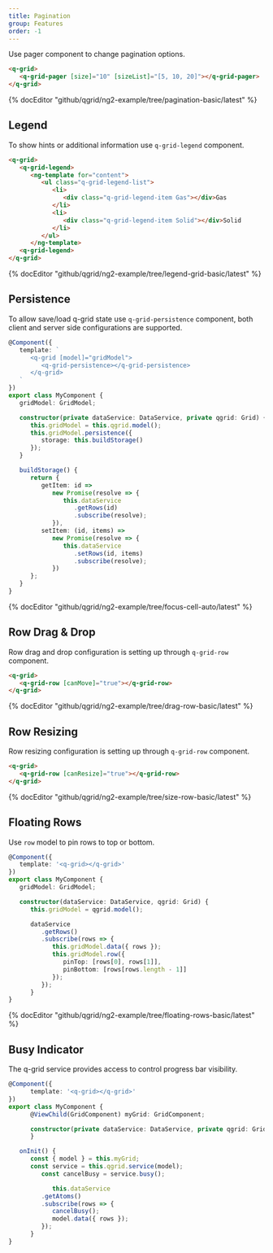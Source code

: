 ```yaml
---
title: Pagination
group: Features
order: -1
---
```


Use pager component to change pagination options.

```html
<q-grid>
   <q-grid-pager [size]="10" [sizeList]="[5, 10, 20]"></q-grid-pager>
</q-grid>
```

{% docEditor "github/qgrid/ng2-example/tree/pagination-basic/latest" %}

## Legend

To show hints or additional information use `q-grid-legend` component.

```html
<q-grid>
   <q-grid-legend>
      <ng-template for="content">
         <ul class="q-grid-legend-list">
            <li>
               <div class="q-grid-legend-item Gas"></div>Gas
            </li>
            <li>
               <div class="q-grid-legend-item Solid"></div>Solid
            </li>
         </ul>
      </ng-template>
   <q-grid-legend>
</q-grid>
```

{% docEditor "github/qgrid/ng2-example/tree/legend-grid-basic/latest" %}

## Persistence

To allow save/load q-grid state use `q-grid-persistence` component, both client and server side configurations are supported.

```typescript
@Component({
   template: `
      <q-grid [model]="gridModel">
         <q-grid-persistence></q-grid-persistence>
      </q-grid>
   `
})
export class MyComponent {
   gridModel: GridModel;

   constructor(private dataService: DataService, private qgrid: Grid) {
      this.gridModel = this.qgrid.model();
      this.gridModel.persistence({
         storage: this.buildStorage()
      });
   }

   buildStorage() {
      return {
         getItem: id =>
            new Promise(resolve => {
               this.dataService
                  .getRows(id)
                  .subscribe(resolve);
            }),
         setItem: (id, items) =>
            new Promise(resolve => {
               this.dataService
                  .setRows(id, items)
                  .subscribe(resolve);
            })
      };
   }
}
```

{% docEditor "github/qgrid/ng2-example/tree/focus-cell-auto/latest" %}

## Row Drag & Drop

Row drag and drop configuration is setting up through `q-grid-row` component.

```html
<q-grid>
   <q-grid-row [canMove]="true"></q-grid-row>
</q-grid>
```

{% docEditor "github/qgrid/ng2-example/tree/drag-row-basic/latest" %}

## Row Resizing

Row resizing configuration is setting up through `q-grid-row` component.

```html
<q-grid>
   <q-grid-row [canResize]="true"></q-grid-row>
</q-grid>
```

{% docEditor "github/qgrid/ng2-example/tree/size-row-basic/latest" %}

## Floating Rows

Use `row` model to pin rows to top or bottom.

```typescript
@Component({
   template: '<q-grid></q-grid>'
})
export class MyComponent {
   gridModel: GridModel;

   constructor(dataService: DataService, qgrid: Grid) {
      this.gridModel = qgrid.model();

      dataService
         .getRows()
         .subscribe(rows => {
            this.gridModel.data({ rows });
            this.gridModel.row({
               pinTop: [rows[0], rows[1]],
               pinBottom: [rows[rows.length - 1]]
            });
         });
      }
}
```

{% docEditor "github/qgrid/ng2-example/tree/floating-rows-basic/latest" %}

## Busy Indicator

The q-grid service provides access to control progress bar visibility.

```typescript
@Component({
      template: '<q-grid></q-grid>'
})
export class MyComponent {
      @ViewChild(GridComponent) myGrid: GridComponent;

      constructor(private dataService: DataService, private qgrid: Grid) {
      }

   onInit() {
      const { model } = this.myGrid;
      const service = this.qgrid.service(model);
         const cancelBusy = service.busy();

            this.dataService
         .getAtoms()
         .subscribe(rows => {
            cancelBusy();
            model.data({ rows });
         });
      }
}
```